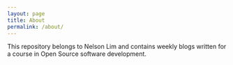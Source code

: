```yaml
---
layout: page
title: About
permalink: /about/
---
```


This repository belongs to Nelson Lim and contains weekly blogs written for a course in Open Source software
development.

